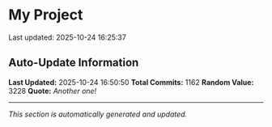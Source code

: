 # My Project


Last updated: 2025-10-24 16:25:37

















































































































































































































































































































































































































































































































































































































































































































































































































































































































































































































































































































































































































































































































































































































































































































































































































## Auto-Update Information

**Last Updated:** 2025-10-24 16:50:50
**Total Commits:** 1162
**Random Value:** 3228
**Quote:** _Another one!_

---
_This section is automatically generated and updated._